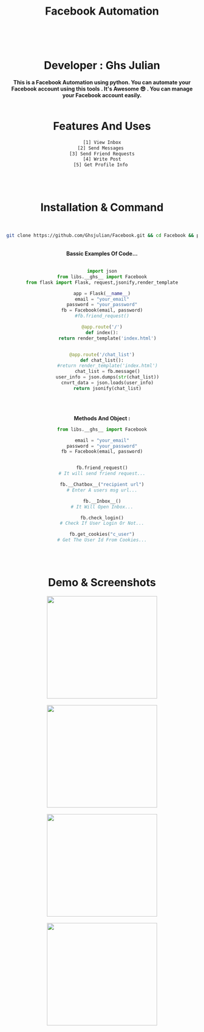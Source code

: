 <center>
<h1> Facebook Automation</h1><br><br><br>
<h1>Developer : Ghs Julian</h1>

<strong>
  This is a Facebook Automation using python. You can automate your Facebook
  account using this tools . It's Awesome 😎 . You can manage your Facebook
  account easily.
</strong>
<br><br>
<h1> Features And Uses</h1>


```html
[1] View Inbox
[2] Send Messages 
[3] Send Friend Requests
[4] Write Post
[5] Get Profile Info 
```

<br><br>
<h1> Installation & Command</h1>
<br>

```bash
git clone https://github.com/Ghsjulian/Facebook.git && cd Facebook && pip install -r requirements.txt && python app.py
```

<br>
<strong> Bassic Examples Of Code...</strong><br><br>

```python
import json
from libs.__ghs__ import Facebook
from flask import Flask, request,jsonify,render_template

app = Flask(__name__)
email = "your_email"
password = "your_password"
fb = Facebook(email, password)
#fb.friend_request()

@app.route('/')
def index():
    return render_template('index.html')


@app.route('/chat_list')
def chat_list():
    #return render_template('index.html')
    chat_list = fb.message()
    user_info = json.dumps(str(chat_list))
    cnvrt_data = json.loads(user_info)
    return jsonify(chat_list)


```

<br><br>

<strong> Methods And Object : </strong>

```python
from libs.__ghs__ import Facebook

email = "your_email"
password = "your_password"
fb = Facebook(email, password)


fb.friend_request()
# It will send friend request...

fb.__Chatbox__("recipient url")
# Enter A users msg url...

fb.__Inbox__()
# It Will Open Inbox...

fb.check_login()
# Check If User Login Or Not...

fb.get_cookies("c_user")
# Get The User Id From Cookies...

````




<br><br>
<h1>Demo & Screenshots</h1>

<img src="ss/S1.png" width="290" height="270"><br><br>
<img src="ss/S2.png" width="290" height="270"><br><br>
<img src="ss/S3.png" width="290" height="270"><br><br>
<img src="ss/S4.png" width="290" height="270">
</center>